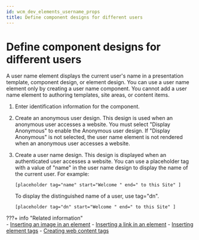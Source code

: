 ```yaml
---
id: wcm_dev_elements_username_props
title: Define component designs for different users
---
```


# Define component designs for different users


A user name element displays the current user's name in a presentation template, component design, or element design. You can use a user name element only by creating a user name component. You cannot add a user name element to authoring templates, site areas, or content items.

1.  Enter identification information for the component.

2.  Create an anonymous user design. This design is used when an anonymous user accesses a website. You must select "Display Anonymous" to enable the Anonymous user design. If "Display Anonymous" is not selected, the user name element is not rendered when an anonymous user accesses a website.

3.  Create a user name design. This design is displayed when an authenticated user accesses a website. You can use a placeholder tag with a value of "name" in the user name design to display the name of the current user. For example:

    ```
    [placeholder tag="name" start="Welcome " end=" to this Site" ]
    ```

    To display the distinguished name of a user, use tag="dn".

    ```
    [placeholder tag="dn" start="Welcome " end=" to this Site" ]
    ```


???+ info "Related information"  
    -   [Inserting an image in an element](../../elements/element_designs/wcm_dev_elements_insert_image.md)
    -   [Inserting a link in an element](../../elements/element_designs/wcm_dev_elements_insert_link.md)
    -   [Inserting element tags](../../elements/element_designs/wcm_dev_elements_insert_tags.md)
    -   [Creating web content tags](../../../content_management_artifacts/tags/creating_web_content_tags/index.md)

